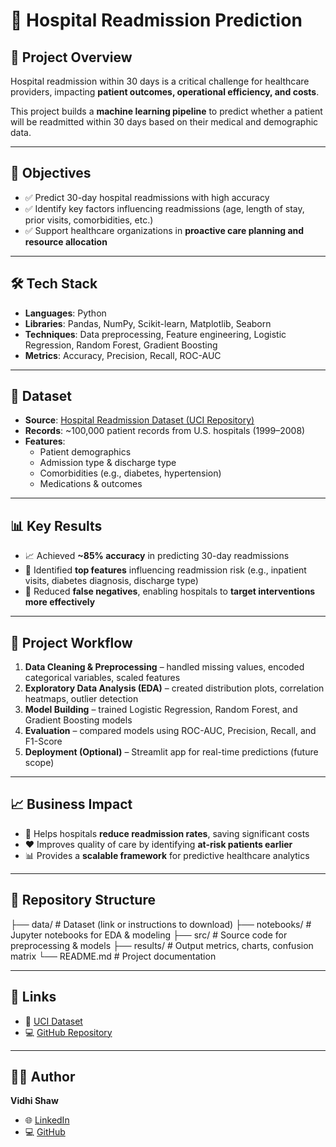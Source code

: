 # 🏥 Hospital Readmission Prediction  

## 📌 Project Overview  
Hospital readmission within 30 days is a critical challenge for healthcare providers, impacting **patient outcomes, operational efficiency, and costs**.  

This project builds a **machine learning pipeline** to predict whether a patient will be readmitted within 30 days based on their medical and demographic data.  

---

## 🎯 Objectives  
- ✅ Predict 30-day hospital readmissions with high accuracy  
- ✅ Identify key factors influencing readmissions (age, length of stay, prior visits, comorbidities, etc.)  
- ✅ Support healthcare organizations in **proactive care planning and resource allocation**  

---

## 🛠️ Tech Stack  
- **Languages**: Python  
- **Libraries**: Pandas, NumPy, Scikit-learn, Matplotlib, Seaborn  
- **Techniques**: Data preprocessing, Feature engineering, Logistic Regression, Random Forest, Gradient Boosting  
- **Metrics**: Accuracy, Precision, Recall, ROC-AUC  

---

## 📂 Dataset  
- **Source**: [Hospital Readmission Dataset (UCI Repository)](https://archive.ics.uci.edu/ml/datasets/diabetes+130-us+hospitals+for+years+1999-2008)  
- **Records**: ~100,000 patient records from U.S. hospitals (1999–2008)  
- **Features**:  
  - Patient demographics  
  - Admission type & discharge type  
  - Comorbidities (e.g., diabetes, hypertension)  
  - Medications & outcomes  

---

## 📊 Key Results  
- 📈 Achieved **~85% accuracy** in predicting 30-day readmissions  
- 🔑 Identified **top features** influencing readmission risk (e.g., inpatient visits, diabetes diagnosis, discharge type)  
- 🎯 Reduced **false negatives**, enabling hospitals to **target interventions more effectively**  

---

## 🚀 Project Workflow  
1. **Data Cleaning & Preprocessing** – handled missing values, encoded categorical variables, scaled features  
2. **Exploratory Data Analysis (EDA)** – created distribution plots, correlation heatmaps, outlier detection  
3. **Model Building** – trained Logistic Regression, Random Forest, and Gradient Boosting models  
4. **Evaluation** – compared models using ROC-AUC, Precision, Recall, and F1-Score  
5. **Deployment (Optional)** – Streamlit app for real-time predictions (future scope)  

---

## 📈 Business Impact  
- 🏥 Helps hospitals **reduce readmission rates**, saving significant costs  
- ❤️ Improves quality of care by identifying **at-risk patients earlier**  
- 📊 Provides a **scalable framework** for predictive healthcare analytics  

---

## 📎 Repository Structure  
├── data/ # Dataset (link or instructions to download)
├── notebooks/ # Jupyter notebooks for EDA & modeling
├── src/ # Source code for preprocessing & models
├── results/ # Output metrics, charts, confusion matrix
└── README.md # Project documentation


---

## 🔗 Links  
- 📑 [UCI Dataset](https://archive.ics.uci.edu/ml/datasets/diabetes+130-us+hospitals+for+years+1999-2008)  
- 💻 [GitHub Repository](https://github.com/shawvidhi/hospital-readmission-prediction)  

---

## 👩‍💻 Author  
**Vidhi Shaw**  
- 🌐 [LinkedIn](http://www.linkedin.com/in/vidhishaw)  
- 💻 [GitHub](https://github.com/shawvidhi)  

